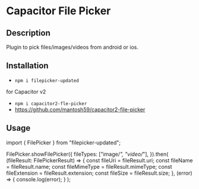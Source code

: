 # Capacitor File Picker

## Description

Plugin to pick files/images/videos from android or ios.

## Installation

- `npm i filepicker-updated`

for Capacitor v2

- `npm i capacitor2-fle-picker`
- https://github.com/mantosh59/capacitor2-file-picker

## Usage

import { FilePicker } from "filepicker-updated";

FilePicker.showFilePicker({
fileTypes: ["image/*", "video/*"],
}).then(
(fileResult: FilePickerResult) => {
const fileUri = fileResult.uri;
const fileName = fileResult.name;
const fileMimeType = fileResult.mimeType;
const fileExtension = fileResult.extension;
const fileSize = fileResult.size;
},
(error) => {
console.log(error);
}
);

```

```
